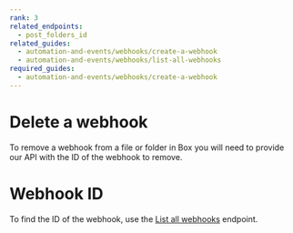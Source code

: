 ```yaml
---
rank: 3
related_endpoints:
  - post_folders_id
related_guides:
  - automation-and-events/webhooks/create-a-webhook
  - automation-and-events/webhooks/list-all-webhooks
required_guides:
  - automation-and-events/webhooks/create-a-webhook
---
```


# Delete a webhook

To remove a webhook from a file or folder in Box you will need to provide our API with the ID of the webhook to remove.

<Samples id='delete_webhooks_id'></Samples>

<Message>

  # Webhook ID

  To find the ID of the webhook, use the [List all webhooks][1] endpoint.

</Message>

[1]: ../list-all-webhooks